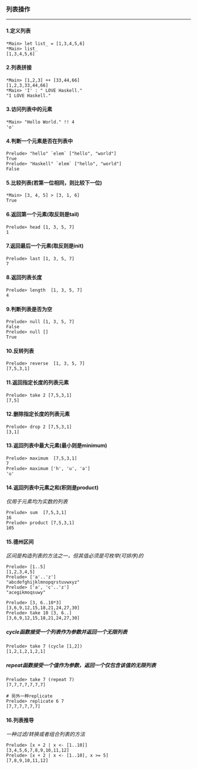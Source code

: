 ### 列表操作
***

#### 1.定义列表

```
*Main> let list_ = [1,3,4,5,6]
*Main> list_
[1,3,4,5,6]
```

#### 2.列表拼接

```
*Main> [1,2,3] ++ [33,44,66]
[1,2,3,33,44,66]
*Main> 'I' : " LOVE Haskell."
"I LOVE Haskell."
```

#### 3.访问列表中的元素

```
*Main> "Hello World." !! 4
'o'
```

#### 4.判断一个元素是否在列表中

```
Prelude> "hello" `elem` ["hello", "world"]
True
Prelude> "Haskell" `elem` ["hello", "world"]
False
```

#### 5.比较列表(若第一位相同，则比较下一位)

```
*Main> [3, 4, 5] > [3, 1, 6]
True
```

#### 6.返回第一个元素(取反则是tail)

```
Prelude> head [1, 3, 5, 7]
1
```

#### 7.返回最后一个元素(取反则是init)

```
Prelude> last [1, 3, 5, 7]
7
```

#### 8.返回列表长度

```
Prelude> length  [1, 3, 5, 7]
4
```

#### 9.判断列表是否为空

```
Prelude> null [1, 3, 5, 7]
False
Prelude> null []
True
```

#### 10.反转列表

```
Prelude> reverse  [1, 3, 5, 7]
[7,5,3,1]
```

#### 11.返回指定长度的列表元素

```
Prelude> take 2 [7,5,3,1]
[7,5]
```

#### 12.删除指定长度的列表元素

```
Prelude> drop 2 [7,5,3,1]
[3,1]
```

#### 13.返回列表中最大元素(最小则是minimum)

```
Prelude> maximum  [7,5,3,1]
7
Prelude> maximum ['h', 'u', 'a']
'u'
```

#### 14.返回列表中元素之和(积则是product)

*仅用于元素均为实数的列表*

```
Prelude> sum  [7,5,3,1]
16
Prelude> product [7,5,3,1]
105
```

#### 15.德州区间

*区间是构造列表的方法之一，但其值必须是可枚举(可排序)的*

```
Prelude> [1..5]
[1,2,3,4,5]
Prelude> ['a'..'z']
"abcdefghijklmnopqrstuvwxyz"
Prelude> ['a', 'c'..'z']
"acegikmoqsuwy"

Prelude> [3, 6..10*3]
[3,6,9,12,15,18,21,24,27,30]
Prelude> take 10 [3, 6..]
[3,6,9,12,15,18,21,24,27,30]
```

##### cycle函数接受一个列表作为参数并返回一个无限列表

```
Prelude> take 7 (cycle [1,2])
[1,2,1,2,1,2,1]
```

##### repeat函数接受一个值作为参数，返回一个仅包含该值的无限列表

```
Prelude> take 7 (repeat 7)
[7,7,7,7,7,7,7]

# 另外一种replicate
Prelude> replicate 6 7
[7,7,7,7,7,7]
```

#### 16.列表推导

*一种过滤/转换或者组合列表的方法*

```
Prelude> [x + 2 | x <- [1..10]]
[3,4,5,6,7,8,9,10,11,12]
Prelude> [x + 2 | x <- [1..10], x >= 5]
[7,8,9,10,11,12]
```